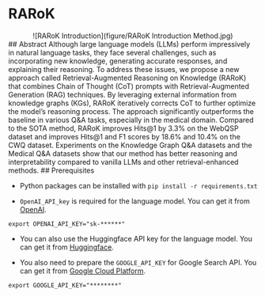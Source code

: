 # RARoK

<div align="center">![RARoK Introduction](figure/RARoK Introduction Method.jpg)</div>
## Abstract 
Although large language models (LLMs) perform impressively in natural language tasks, they face several challenges, such as incorporating new knowledge, generating accurate responses, and explaining their reasoning.  To address these issues, we propose a new approach called Retrieval-Augmented Reasoning on Knowledge (RARoK) that combines Chain of Thought (CoT) prompts with Retrieval-Augmented Generation (RAG) techniques.  By leveraging external information from knowledge graphs (KGs), RARoK iteratively corrects CoT to further optimize the model’s reasoning process.  The approach significantly outperforms the baseline in various Q&A tasks, especially in the medical domain.  Compared to the SOTA method, RARoK improves Hits@1 by 3.3% on the WebQSP dataset and improves Hits@1 and F1 scores by 18.6% and 10.4% on the CWQ dataset.  Experiments on the Knowledge Graph Q&A datasets and the Medical Q&A datasets show that our method has better reasoning and interpretability compared to vanilla LLMs and other retrieval-enhanced methods.
## Prerequisites

* Python packages can be installed with `pip install -r requirements.txt`

* `OpenAI_API_key` is required for the language model. You can get it from [OpenAI](https://beta.openai.com/signup/). 
```
export OPENAI_API_KEY="sk-******"
```

* You can also use the Huggingface API key for the language model. You can get it from [Huggingface](https://huggingface.co/join).

* You also need to prepare the `GOOGLE_API_KEY` for Google Search API. You can get it from [Google Cloud Platform](https://cloud.google.com/docs/authentication/getting-started).
```
export GOOGLE_API_KEY="********"
```